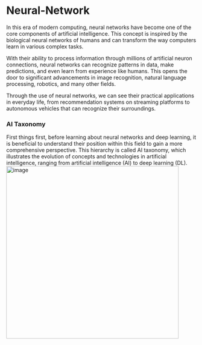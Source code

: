 # Neural-Network
In this era of modern computing, neural networks have become one of the core components of artificial intelligence. This concept is inspired by the biological neural networks of humans and can transform the way computers learn in various complex tasks.  

With their ability to process information through millions of artificial neuron connections, neural networks can recognize patterns in data, make predictions, and even learn from experience like humans. This opens the door to significant advancements in image recognition, natural language processing, robotics, and many other fields.  

Through the use of neural networks, we can see their practical applications in everyday life, from recommendation systems on streaming platforms to autonomous vehicles that can recognize their surroundings.  

### AI Taxonomy  
First things first, before learning about neural networks and deep learning, it is beneficial to understand their position within this field to gain a more comprehensive perspective. This hierarchy is called AI taxonomy, which illustrates the evolution of concepts and technologies in artificial intelligence, ranging from artificial intelligence (AI) to deep learning (DL).
<img width="457" alt="image" src="https://github.com/user-attachments/assets/f70a1f7f-bb0c-4714-bb93-4c8ca6a3e0f2" />

